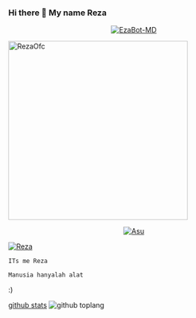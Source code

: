 
### Hi there 👋 My name Reza

<p align="center">
  <a href="https://ibb.co/QQX130c"><img src="http://readme-typing-svg.herokuapp.com?color=1C71FA&center=true&vCenter=true&multiline=false&lines=haii'my+name+Reza+🗿🙏.;'suport+my+acount+github🗿." alt="EzaBot-MD">
</p>
<img src="https://telegra.ph/file/96cc0c90ea307da04ee58.jpg" alt="RezaOfc" width="360" />

</p>

<p align="center">
  <a href="https://github.com/Rezaofc"><img src="http://readme-typing-svg.herokuapp.com?color=ffc012&center=true&vCenter=true&multiline=false&lines=Bang+Bang+Bang;KAMU'GAY+YA?" alt="Asu">
</p>

<!--
**EzaBot-MD/EzaBot-MD** is a ✨ _special_ ✨ repository because its `README.md` (this file) appears on your GitHub profile.

Here are some ideas to get you started:

- 🔭 I’m currently working on .string.
- 🌱 I’m currently learning .slow respons.
- 👯 I’m looking to collaborate on .alow.
- 🤔 I’m looking for help with .IT IS ME OWNER VERDI .
- 💬 Ask me about .LOW.
- 📫 How to reach me: .ME JAWATIMUR MOJOKERTO.
- 😄 Pronouns: .MY IS MALE .
- ⚡ Fun fact: ...
-->
[![Reza](https://github.com/Rezaofc.png?size=100)](https://github.com/Rezaofc) </p>  `ITs me Reza`  </p>

 `Manusia hanyalah alat`

:)

[github stats](https://github-readme-stats.vercel.app/api?username=RezaOfc&show_icons=true&theme=radical)
![github toplang](https://github-readme-stats.vercel.app/api/top-langs/?username=RezaOfc&layout=compact&theme=nightowl)
